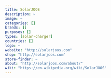 ```yaml
---
title: SolarJOOS
description: ~
image: ~
categories: []
brands: []
purposes: []
types: [solar-charger]
countries: []
logo: ~
website: "http://solarjoos.com"
shop: "http://solarjoos.com"
store-finder: ~
about: "http://solarjoos.com/about/"
wiki: "https://en.wikipedia.org/wiki/SolarJOOS"
---
```


